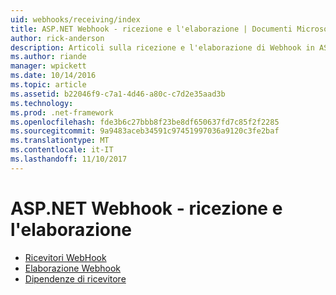 ```yaml
---
uid: webhooks/receiving/index
title: ASP.NET Webhook - ricezione e l'elaborazione | Documenti Microsoft
author: rick-anderson
description: Articoli sulla ricezione e l'elaborazione di Webhook in ASP.NET
ms.author: riande
manager: wpickett
ms.date: 10/14/2016
ms.topic: article
ms.assetid: b22046f9-c7a1-4d46-a80c-c7d2e35aad3b
ms.technology: 
ms.prod: .net-framework
ms.openlocfilehash: fde3b6c27bbb8f23be8df650637fd7c85f2f2285
ms.sourcegitcommit: 9a9483aceb34591c97451997036a9120c3fe2baf
ms.translationtype: MT
ms.contentlocale: it-IT
ms.lasthandoff: 11/10/2017
---
```

# <a name="aspnet-webhooks---receiving-and-processing"></a>ASP.NET Webhook - ricezione e l'elaborazione

* [Ricevitori WebHook](receivers.md)
* [Elaborazione Webhook](handlers.md)
* [Dipendenze di ricevitore](dependencies.md)
